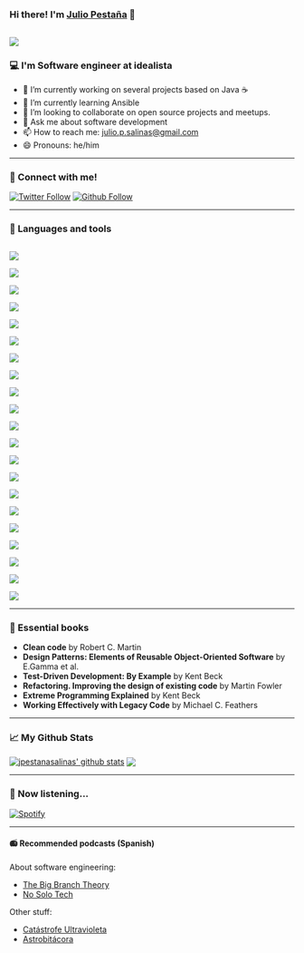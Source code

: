 ### Hi there! I'm [Julio Pestaña][website] 👋

[<code>
<img src="https://user-images.githubusercontent.com/58487514/106357314-ae963d00-6305-11eb-8ba3-2b17a8dbb818.gif"/>
</code>](https://github.com/jpestanasalinas)

### :computer: I'm Software engineer at idealista

- 🔭 I’m currently working on several projects based on Java :coffee:
- 🌱 I’m currently learning Ansible
- 👯 I’m looking to collaborate on open source projects and meetups. 
- 💬 Ask me about software development
- 📫 How to reach me: julio.p.salinas@gmail.com
- 😄 Pronouns: he/him

---

### :electric_plug: Connect with me!

[![Twitter Follow](https://img.shields.io/twitter/follow/jpestanasalinas?color=1DA1F2&label=JPESTANASALINAS&logo=TWITTER&style=for-the-badge)](https://twitter.com/jpestanasalinas)
[![Github Follow](https://img.shields.io/github/followers/jpestanasalinas?label=jpestanasalinas&logo=github&style=for-the-badge)](https://github.com/jpestanasalinas)

---

### :rocket: Languages and tools

[<code>
<img src="https://user-images.githubusercontent.com/58487514/106355024-ea290b00-62f5-11eb-9dd1-29c417ae7996.png"/>
</code>](https://www.jetbrains.com/es-es/idea/)
[<code>
<img src="https://user-images.githubusercontent.com/58487514/106355097-3a07d200-62f6-11eb-9754-fc4aba9536d5.png"/>
</code>](https://www.java.com/)
[<code>
<img src="https://user-images.githubusercontent.com/58487514/106355130-69b6da00-62f6-11eb-8bfa-91a077c9a8af.png"/>
</code>](https://kotlinlang.org/)
[<code>
<img src="https://user-images.githubusercontent.com/58487514/106355114-50159280-62f6-11eb-9561-d0e1c29d9643.png"/>
</code>](https://spring.io/)
[<code>
<img src="https://user-images.githubusercontent.com/58487514/106356177-ebf6cc80-62fd-11eb-8d23-85916b019dc8.png"/>
</code>](https://www.scala-lang.org/)
[<code>
<img src="https://user-images.githubusercontent.com/58487514/106355150-80f5c780-62f6-11eb-89dd-07dabfa8d6c4.png"/>
</code>](https://www.python.org/)
[<code>
<img src="https://user-images.githubusercontent.com/58487514/106355192-c9ad8080-62f6-11eb-8139-85befb072227.png"/>
</code>](https://www.javascript.com/)
[<code>
<img src="https://user-images.githubusercontent.com/58487514/106355215-e3e75e80-62f6-11eb-83e0-ef05a0cd98f3.png"/>
</code>](https://git-scm.com/)
[<code>
<img src="https://user-images.githubusercontent.com/58487514/106355247-05e0e100-62f7-11eb-93f7-f0013a515287.png"/>
</code>](https://www.jenkins.io/)
[<code>
<img src="https://user-images.githubusercontent.com/58487514/106355274-21e48280-62f7-11eb-9cbf-727215e6bfe2.png"/>
</code>](https://www.docker.com/)
[<code>
<img src="https://user-images.githubusercontent.com/58487514/106355299-3cb6f700-62f7-11eb-80c0-46976b404f38.png"/>
</code>](https://kubernetes.io/)
[<code>
<img src="https://user-images.githubusercontent.com/58487514/106355414-fc0bad80-62f7-11eb-96e0-d7a2c036913e.png"/>
</code>](https://www.ansible.com/)
[<code>
<img src="https://user-images.githubusercontent.com/58487514/106355454-41c87600-62f8-11eb-8e18-0cddf37a8914.png"/>
</code>](http://tomcat.apache.org/)
[<code>
<img src="https://user-images.githubusercontent.com/58487514/106355513-b00d3880-62f8-11eb-92f2-e8064f11497a.png"/>
</code>](https://httpd.apache.org/)
[<code>
<img src="https://user-images.githubusercontent.com/58487514/106356216-4728bf00-62fe-11eb-86ff-61c7ae204e85.png"/>
</code>](https://www.nginx.com/)
[<code>
<img src="https://user-images.githubusercontent.com/58487514/106355568-21e58200-62f9-11eb-83ea-5f65561f7ce7.png"/>
</code>](https://www.oracle.com/)
[<code>
<img src="https://user-images.githubusercontent.com/58487514/106355631-928c9e80-62f9-11eb-9005-7e32534c5636.png"/>
</code>](https://www.mysql.com/)
[<code>
<img src="https://user-images.githubusercontent.com/58487514/106355658-c4056a00-62f9-11eb-9c88-2aabcc5dfce9.png"/>
</code>](https://www.postgresql.org/)
[<code>
<img src="https://user-images.githubusercontent.com/58487514/106355675-dbdcee00-62f9-11eb-8200-18630c51fb2a.png"/>
</code>](https://www.mongodb.com/)
[<code>
<img src="https://user-images.githubusercontent.com/58487514/106355710-15adf480-62fa-11eb-9c2f-17cd76a62d6a.png"/>
</code>](https://ubuntu.com/)
[<code>
<img src="https://user-images.githubusercontent.com/58487514/106355738-32e2c300-62fa-11eb-828a-68cbc34cf408.png"/>
</code>](https://linuxmint.com/)

---
### :green_book: Essential books

- **Clean code** by Robert C. Martin
- **Design Patterns:  Elements of Reusable Object-Oriented Software** by E.Gamma et al.
- **Test-Driven Development: By Example** by Kent Beck
- **Refactoring. Improving the design of existing code** by Martin Fowler
- **Extreme Programming Explained** by Kent Beck
- **Working Effectively with Legacy Code** by Michael C. Feathers



---

### :chart_with_upwards_trend: My Github Stats

<a href="https://github.com/jpestanasalinas">
<img align="center" alt="jpestanasalinas' github stats" 
    src="https://github-readme-stats.vercel.app/api?username=jpestanasalinas&show_icons=true&count_private=true&theme=vue-dark" /></a>
    
<a href="https://github.com/jpestanasalinas">
  <img align="center" src="https://github-readme-stats.vercel.app/api/top-langs/?username=jpestanasalinas&hide=dockerfile&theme=vue-dark" />
</a>

---

### :musical_note: Now listening...

[![Spotify](https://spotifysongplaying.vercel.app/api/spotify)](https://open.spotify.com/user/1138888767)

---

#### :radio: Recommended podcasts (Spanish)

About software engineering:
- [The Big Branch Theory](https://open.spotify.com/show/0nEgeCdO0r6u1GjE3AkJM8?si=5GoUOOfKTeGGIYGJOa7qrA)
- [No Solo Tech](https://open.spotify.com/show/0FvdAzxX11y9GEvGH6Ke0u?si=hX_Vy4dgTZCKhXJwNnBvsQ)

Other stuff:
- [Catástrofe Ultravioleta](https://open.spotify.com/show/4STlCt9vD1jbazfNBRi1IN?si=6z7JXyU6RTi2QyxcVvx3kw)
- [Astrobitácora](https://open.spotify.com/show/5VF15wANqcSdMJXDJ2Hzg9?si=FijUVwu2QDuClzeJzKVNPw)

[website]: https://twitter.com/jpestanasalinas
